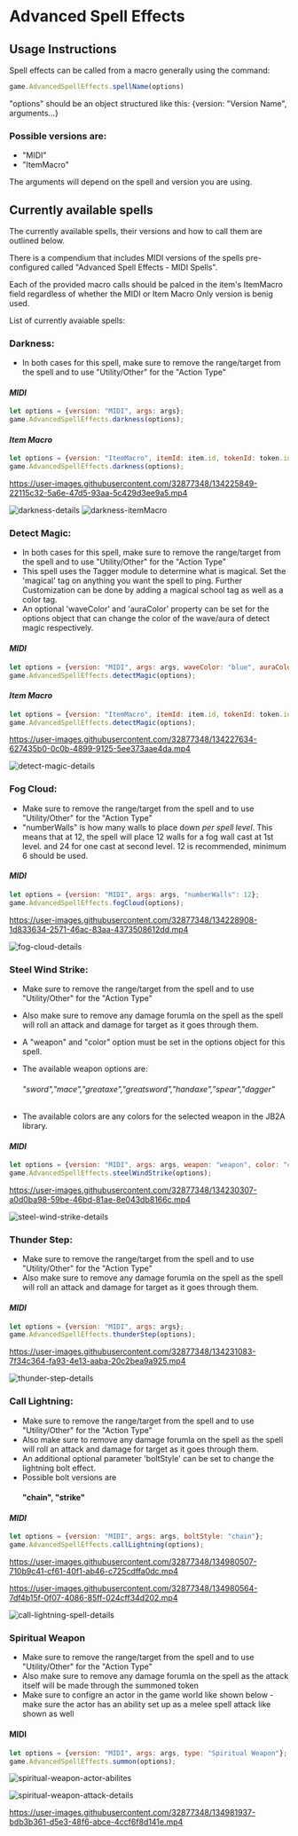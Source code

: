# Advanced Spell Effects

## Usage Instructions
Spell effects can be called from a macro generally using the command: 
```javascript 
game.AdvancedSpellEffects.spellName(options)
```
"options" should be an object structured like this: 
{version: "Version Name", arguments...}
### Possible versions are: 
* "MIDI" 
* "ItemMacro"

The arguments will depend on the spell and version you are using.

## Currently available spells
The currently available spells, their versions and how to call them are outlined below. 

There is a compendium that includes MIDI versions of the spells pre-configured called "Advanced Spell Effects - MIDI Spells".

Each of the provided macro calls should be palced in the item's ItemMacro field regardless of whether the MIDI or Item Macro Only version is benig used.

List of currently avaiable spells: 

### Darkness:
- In both cases for this spell, make sure to remove the range/target from the spell and to use "Utility/Other" for the "Action Type"
#### *MIDI*
```javascript
let options = {version: "MIDI", args: args};
game.AdvancedSpellEffects.darkness(options);
```
#### *Item Macro*
```javascript
let options = {version: "ItemMacro", itemId: item.id, tokenId: token.id};
game.AdvancedSpellEffects.darkness(options);
```
https://user-images.githubusercontent.com/32877348/134225849-22115c32-5a6e-47d5-93aa-5c429d3ee9a5.mp4

![darkness-details](https://user-images.githubusercontent.com/32877348/134226695-8f090d75-1faa-414a-a834-04e98d631dd6.png)
![darkness-itemMacro](https://user-images.githubusercontent.com/32877348/134226711-e3e9606b-b14f-403a-9036-6b0a0d3cc517.png)

### Detect Magic:
- In both cases for this spell, make sure to remove the range/target from the spell and to use "Utility/Other" for the "Action Type"
- This spell uses the Tagger module to determine what is magical. Set the 'magical' tag on anything you want the spell to ping. Further Customization can be done by adding a magical school tag as well as a color tag.
- An optional 'waveColor' and 'auraColor' property can be set for the options object that can change the color of the wave/aura of detect magic respectively.
#### *MIDI*
```javascript
let options = {version: "MIDI", args: args, waveColor: "blue", auraColor: "blue"};
game.AdvancedSpellEffects.detectMagic(options);
```
#### *Item Macro*
```javascript
let options = {version: "ItemMacro", itemId: item.id, tokenId: token.id, waveColor: "blue", auraColor: "blue"};
game.AdvancedSpellEffects.detectMagic(options);
```
https://user-images.githubusercontent.com/32877348/134227634-627435b0-0c0b-4899-9125-5ee373aae4da.mp4

![detect-magic-details](https://user-images.githubusercontent.com/32877348/134227648-c938a968-a0b4-4ce8-8cd1-95fd969af611.png)
### Fog Cloud:
- Make sure to remove the range/target from the spell and to use "Utility/Other" for the "Action Type"
- "numberWalls" is how many walls to place down *per spell level*. This means that at 12, the spell will place 12 walls for a fog wall cast at 1st level. and 24 for one cast at second level. 12 is recommended, minimum 6 should be used.
#### *MIDI*
```javascript
let options = {version: "MIDI", args: args, "numberWalls": 12};
game.AdvancedSpellEffects.fogCloud(options);
```
https://user-images.githubusercontent.com/32877348/134228908-1d833634-2571-46ac-83aa-4373508612dd.mp4

![fog-cloud-details](https://user-images.githubusercontent.com/32877348/134228918-cdc65437-b654-4ee6-9dde-7644b8d97924.png)

### Steel Wind Strike:
- Make sure to remove the range/target from the spell and to use "Utility/Other" for the "Action Type" 
- Also make sure to remove any damage forumla on the spell as the spell will roll an attack and damage for target as it goes through them. 

- A "weapon" and "color" option must be set in the options object for this spell. 
- The available weapon options are: 
    ######  "sword","mace","greataxe","greatsword","handaxe","spear","dagger"
- The available colors are any colors for the selected weapon in the JB2A library.
#### *MIDI*
```javascript
let options = {version: "MIDI", args: args, weapon: "weapon", color: "color"};
game.AdvancedSpellEffects.steelWindStrike(options);
```
https://user-images.githubusercontent.com/32877348/134230307-a0d0ba98-59be-46bd-81ae-8e043db8166c.mp4

![steel-wind-strike-details](https://user-images.githubusercontent.com/32877348/134229571-76f42ab0-3da6-4617-8231-de030d096b43.png)


### Thunder Step:
- Make sure to remove the range/target from the spell and to use "Utility/Other" for the "Action Type" 
- Also make sure to remove any damage forumla on the spell as the spell will roll an attack and damage for target as it goes through them. 
#### *MIDI*
```javascript
let options = {version: "MIDI", args: args};
game.AdvancedSpellEffects.thunderStep(options);
```
https://user-images.githubusercontent.com/32877348/134231083-7f34c364-fa93-4e13-aaba-20c2bea9a925.mp4

![thunder-step-details](https://user-images.githubusercontent.com/32877348/134231109-02af38d6-9149-494c-8a29-3b4271a089c0.png)

### Call Lightning:
- Make sure to remove the range/target from the spell and to use "Utility/Other" for the "Action Type" 
- Also make sure to remove any damage forumla on the spell as the spell will roll an attack and damage for target as it goes through them. 
- An additional optional parameter 'boltStyle' can be set to change the lightning bolt effect.
- Possible bolt versions are
    #### "chain", "strike"
#### *MIDI*
```javascript
let options = {version: "MIDI", args: args, boltStyle: "chain"};
game.AdvancedSpellEffects.callLightning(options);
```
https://user-images.githubusercontent.com/32877348/134980507-710b9c41-cf61-40f1-ab46-c725cdffa0dc.mp4

https://user-images.githubusercontent.com/32877348/134980564-7df4b15f-0f07-4086-85ff-024cff34d202.mp4

![call-lightning-spell-details](https://user-images.githubusercontent.com/32877348/134980725-94643dbb-f9c2-4a87-9373-9e048996949d.png)

### Spiritual Weapon
- Make sure to remove the range/target from the spell and to use "Utility/Other" for the "Action Type" 
- Also make sure to remove any damage forumla on the spell as the attack itself will be made through the summoned token
- Make sure to configre an actor in the game world like shown below - make sure the actor has an ability set up as a melee spell attack like shown as well
#### MIDI
```javascript
let options = {version: "MIDI", args: args, type: "Spiritual Weapon"};
game.AdvancedSpellEffects.summon(options);
```
![spiritual-weapon-actor-abilites](https://user-images.githubusercontent.com/32877348/134981880-bd6b7aa1-517d-4264-b68c-c0d8a1874309.png)

![spiritual-weapon-attack-details](https://user-images.githubusercontent.com/32877348/134981887-917f3796-2571-439b-9daf-4772d28a10b7.png)

https://user-images.githubusercontent.com/32877348/134981937-bdb3b361-d5e3-48f6-abce-4ccf6f8d141e.mp4

